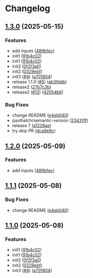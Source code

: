 # Changelog

## [1.3.0](https://github.com/liulirun/googleapi-please-release/compare/v1.2.0...v1.3.0) (2025-05-15)


### Features

* add inputs ([489bfec](https://github.com/liulirun/googleapi-please-release/commit/489bfecb167a3eaaf91f2ebbc83d7e6ce4f315fb))
* init1 ([91b4c02](https://github.com/liulirun/googleapi-please-release/commit/91b4c02eec411d67d98d6d9e66f737d6855f36ea))
* init1 ([91b4c02](https://github.com/liulirun/googleapi-please-release/commit/91b4c02eec411d67d98d6d9e66f737d6855f36ea))
* init2 ([0f2f3a0](https://github.com/liulirun/googleapi-please-release/commit/0f2f3a063d949c47afe9f266e34193dd455a9ad3))
* init2 ([0329ebf](https://github.com/liulirun/googleapi-please-release/commit/0329ebf9f548876b9079c24367a3d4f4db161394))
* init3 ([#4](https://github.com/liulirun/googleapi-please-release/issues/4)) ([a701804](https://github.com/liulirun/googleapi-please-release/commit/a701804fbcd794fd7f1b210a2bbdfd1f615b1031))
* release 1.1.0 ([#5](https://github.com/liulirun/googleapi-please-release/issues/5)) ([ab3fddb](https://github.com/liulirun/googleapi-please-release/commit/ab3fddb46daf4d7f2554a1f748826c71a3845235))
* release2 ([27b7c3b](https://github.com/liulirun/googleapi-please-release/commit/27b7c3b81d4edc254a7d1b05cd3ac1e406a8d010))
* release2 ([#12](https://github.com/liulirun/googleapi-please-release/issues/12)) ([42554b6](https://github.com/liulirun/googleapi-please-release/commit/42554b6ed838d24c5753ab85c23cefa8cd6298b7))


### Bug Fixes

* change README ([e4eb040](https://github.com/liulirun/googleapi-please-release/commit/e4eb040e086a98ed4c94c6b853026762aa8d58e1))
* paulhatch/semantic-version ([234311f](https://github.com/liulirun/googleapi-please-release/commit/234311f23853e65a30176e7246a99aec2413c03b))
* release 7 ([a1228ae](https://github.com/liulirun/googleapi-please-release/commit/a1228ae238fb9ca91ac6b986091d588107c636bd))
* try skip PR ([dca9e9c](https://github.com/liulirun/googleapi-please-release/commit/dca9e9ccc63d3cc7dad33a0a959bd2690b6fc39b))

## [1.2.0](https://github.com/liulirun/googleapi-please-release/compare/v1.1.1...v1.2.0) (2025-05-09)


### Features

* add inputs ([489bfec](https://github.com/liulirun/googleapi-please-release/commit/489bfecb167a3eaaf91f2ebbc83d7e6ce4f315fb))

## [1.1.1](https://github.com/liulirun/googleapi-please-release/compare/v1.1.0...v1.1.1) (2025-05-08)


### Bug Fixes

* change README ([e4eb040](https://github.com/liulirun/googleapi-please-release/commit/e4eb040e086a98ed4c94c6b853026762aa8d58e1))

## [1.1.0](https://github.com/liulirun/googleapi-please-release/compare/v1.0.0...v1.1.0) (2025-05-08)


### Features

* init1 ([91b4c02](https://github.com/liulirun/googleapi-please-release/commit/91b4c02eec411d67d98d6d9e66f737d6855f36ea))
* init1 ([91b4c02](https://github.com/liulirun/googleapi-please-release/commit/91b4c02eec411d67d98d6d9e66f737d6855f36ea))
* init2 ([0f2f3a0](https://github.com/liulirun/googleapi-please-release/commit/0f2f3a063d949c47afe9f266e34193dd455a9ad3))
* init2 ([0329ebf](https://github.com/liulirun/googleapi-please-release/commit/0329ebf9f548876b9079c24367a3d4f4db161394))
* init3 ([#4](https://github.com/liulirun/googleapi-please-release/issues/4)) ([a701804](https://github.com/liulirun/googleapi-please-release/commit/a701804fbcd794fd7f1b210a2bbdfd1f615b1031))
